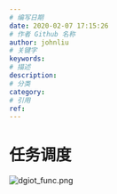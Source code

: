 ```yaml
---
# 编写日期
date: 2020-02-07 17:15:26
# 作者 Github 名称
author: johnliu
# 关键字
keywords:
# 描述
description:
# 分类
category: 
# 引用
ref:
---
```


# 任务调度

![dgiot_func.png](http://dgiot-1253666439.cos.ap-shanghai-fsi.myqcloud.com/shuwa_tech/zh/backend/dgiot/dgiot_func.png)